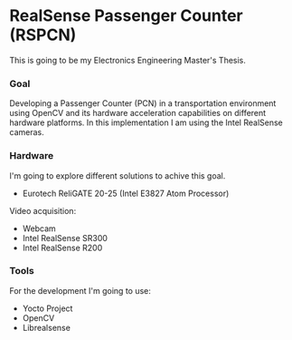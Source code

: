 # RealSense Passenger Counter (RSPCN)
This is going to be my Electronics Engineering Master's Thesis.

### Goal
Developing a Passenger Counter (PCN) in a transportation environment using OpenCV and its hardware acceleration capabilities on different hardware platforms. In this implementation I am using the Intel RealSense cameras.

### Hardware
I'm going to explore different solutions to achive this goal. 
* Eurotech ReliGATE 20-25 (Intel E3827 Atom Processor)

Video acquisition:
* Webcam
* Intel RealSense SR300
* Intel RealSense R200

### Tools
For the development I'm going to use:
* Yocto Project
* OpenCV
* Librealsense
